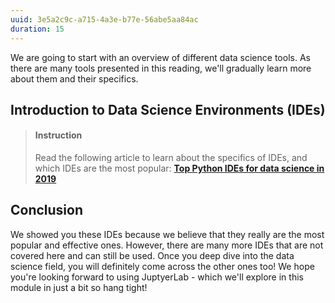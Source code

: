 ```yaml
---
uuid: 3e5a2c9c-a715-4a3e-b77e-56abe5aa84ac
duration: 15
---
```


We are going to start with an overview of different data science tools. As there are many tools presented in this reading, we'll gradually learn more about them and their specifics.


## Introduction to Data Science Environments (IDEs)

> #### Instruction
> Read the following article to learn about the specifics of IDEs, and which IDEs are the most popular: [**Top Python IDEs for data science in 2019**](https://morioh.com/p/a6236d3c9539) 

## Conclusion

We showed you these IDEs because we believe that they really are the most popular and effective ones. However, there are many more IDEs that are not covered here and can still be used. Once you deep dive into the data science field, you will definitely come across the other ones too! We hope you're looking forward to using JuptyerLab - which we'll explore in this module in just a bit so hang tight! 


